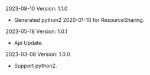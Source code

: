 2023-08-10 Version: 1.1.0
- Generated python2 2020-01-10 for ResourceSharing.

2023-05-18 Version: 1.0.1
- Api Update.

2023-03-08 Version: 1.0.0
- Support python2.

